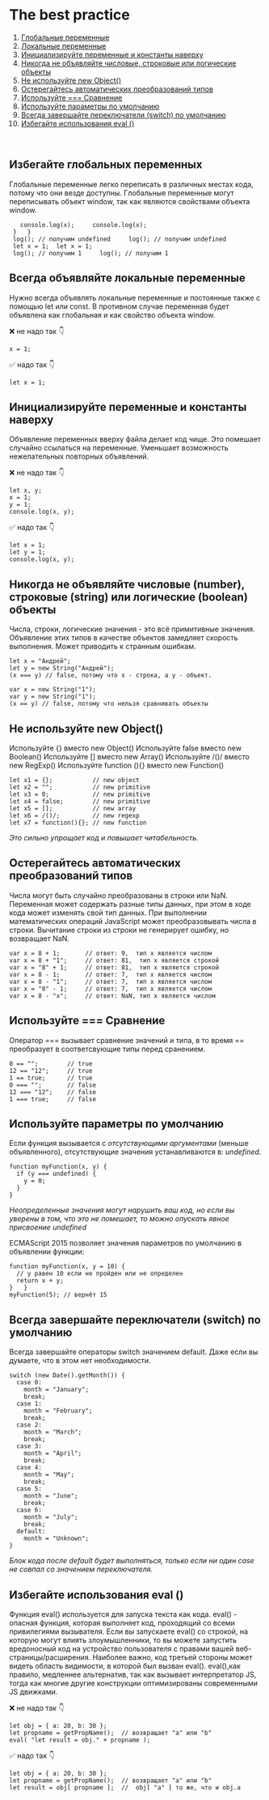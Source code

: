 # The best practice

1. [Глобальные переменные](#Избегайте-глобальных-переменных)
2. [Локальные переменные](#Всегда-объявляйте-локальные-переменные )
3. [Инициализируйте переменные и константы наверху](#Инициализируйте-переменные-и-константы-наверху)
4. [Никогда не объявляйте числовые, строковые или логические объекты](#Никогда-не-объявляйте-числовые-number,-строковые-string-или-логические-boolean)
5. [Не используйте new Object()](#Не-используйте-new-Object)
6. [Остерегайтесь автоматических преобразований типов](#Остерегайтесь-автоматических-преобразований-типов)
7. [Используйте === Сравнение](#Используйте-===-Сравнение)
8. [Используйте параметры по умолчанию](#Используйте-параметры-по-умолчанию)
9. [Всегда завершайте переключатели (switch) по умолчанию](#Всегда-завершайте-переключатели-switch-по-умолчанию)
10. [Избегайте использования eval ()](#Избегайте-использования-eval)

&nbsp;


## Избегайте глобальных переменных

Глобальные переменные легко переписать в различных местах кода, потому что они везде доступны.
Глобальные переменные могут переписывать объект window, так как являются свойствами объекта window.

```const log = () => {
   console.log(x);	   console.log(x);
 }	 }
 log(); // получим undefined	 log(); // получим undefined
 let x = 1;	 let x = 1;
 log(); // получим 1	 log(); // получим 1
 ```

## Всегда объявляйте локальные переменные

Нужно всегда объявлять локальные переменные и постоянные также с помощью  let или const.
В противном случае переменная будет объявлена как глобальная и как свойство объекта window.

❌ не надо так 👇
 ```
 x = 1;
 ```
 ✅ надо так 👇
 ```
 let x = 1;
 ```

## Инициализируйте переменные и константы наверху

Объявление переменных  вверху файла делает код чище.
Это помешает случайно ссылаться на переменные.
Уменьшает возможность нежелательных повторных объявлений.

❌ не надо так 👇
```
let x, y;
x = 1;
y = 1;
console.log(x, y);
```
 ✅ надо так 👇

 ```
 let x = 1;
 let y = 1;
 console.log(x, y);
 ```

## Никогда не объявляйте числовые (number), строковые (string) или логические (boolean) объекты

Числа, строки, логические значения - это всё примитивные значения.
Объявление этих типов в качестве объектов замедляет скорость выполнения.
Может приводить к странным ошибкам.

```
let x = "Андрей";               
let y = new String("Андрей");
(x === y) // false, потому что x - строка, а y - объект.
```

```
var x = new String("1");         
var y = new String("1");
(x == y) // false, потому что нельзя сравнивать объекты
```

## Не используйте new Object()

Используйте {} вместо new Object()
Используйте false вместо new Boolean()
Используйте [] вместо new Array()
Используйте /()/ вместо new RegExp()
Используйте function (){} вместо new Function()

```
let x1 = {};           // new object	   
let x2 = "";           // new primitive
let x3 = 0;            // new primitive
let x4 = false;        // new primitive
let x5 = [];           // new array
let x6 = /()/;         // new regexp
let x7 = function(){}; // new function
```
*Это сильно упрощает код и повышает читабельность.*

## Остерегайтесь автоматических преобразований типов

Числа могут быть случайно преобразованы в строки или NaN.
Переменная может содержать разные типы данных, при этом в ходе кода может изменять свой тип данных.
При выполнении математических операций JavaScript может преобразовывать числа в строки.
Вычитание строки из строки не генерирует ошибку, но возвращает NaN.

```
var x = 8 + 1;       // ответ: 9,  тип x является числом
var x = 8 + "1";     // ответ: 81,  тип x является строкой
var x = "8" + 1;     // ответ: 81,  тип x является строкой
var x = 8 - 1;       // ответ: 7,  тип x является числом
var x = 8 - "1";     // ответ: 7,  тип x является числом
var x = "8" - 1;     // ответ: 7,  тип x является числом
var x = 8 - "x";     // ответ: NaN, тип x является числом
```

## Используйте === Сравнение

Оператор === вызывает сравнение значений и типа, в то время == преобразует в соответсвующие типы перед сранением.

```
0 == "";        // true
12 == "12";     // true
1 == true;      // true
0 === "";       // false
12 === "12";    // false
1 === true;     // false
```

## Используйте параметры по умолчанию

Если функция вызывается с _отсутствующими аргументами_ (меньше объявленного), отсутствующие значения устанавливаются в: _undefined_.

```
function myFunction(x, y) {
  if (y === undefined) {	 
    y = 0;	   
  }	  
}
```

*Неопределенные значения могут нарушить ваш код, но если вы уверены в том, что это не помешает, то можно опускать явное присвоение _undefined_*

ECMAScript 2015 позволяет значения параметров по умолчанию в объявлении функции:

```
function myFunction(x, y = 10) {
  // y равен 10 если не пройден или не определен	 
  return x + y;	  
}	}
myFunction(5); // вернёт 15
```

## Всегда завершайте переключатели (switch) по умолчанию

Всегда завершайте операторы switch значением default. Даже если вы думаете, что в этом нет необходимости.

```
switch (new Date().getMonth()) {
  case 0:	 
    month = "January";	    
    break;	   
  case 1:	  
    month = "February";	  
    break;	   
  case 2:	 
    month = "March";	   
    break;	   
  case 3:	 
    month = "April";
    break;	    
  case 4:	  
    month = "May";	   
    break;	   
  case 5:	  
    month = "June";	   
    break;	    
  case 6:	  
    month = "July";	   
    break;	   
  default:	  
    month = "Unknown";	  
}
```
*Блок кода после default будет выполняться, только если ни один case не совпал со значением переключателя.*

## Избегайте использования eval ()

Функция eval() используется для запуска текста как кода.
eval() - опасная функция, которая выполняет код, проходящий со всеми привилегиями вызывателя. Если вы запускаете eval() со строкой, на которую могут влиять злоумышленники, то вы можете запустить вредоносный код на устройство пользователя с правами вашей веб-страницы/расширения.
Наиболее важно, код третьей стороны может видеть область видимости, в которой был вызван eval().
eval(),как правило, медленнее альтернатив, так как вызывает интерпретатор JS, тогда как многие другие конструкции оптимизированы современными JS движками.

❌ не надо так 👇
```
let obj = { a: 20, b: 30 };
let propname = getPropName();  // возвращает "a" или "b"
eval( "let result = obj." + propname );
```
 ✅ надо так 👇

 ```
let obj = { a: 20, b: 30 };
let propname = getPropName();  // возвращает "a" или "b"
let result = obj[ propname ];  //  obj[ "a" ] то же, что и obj.a
```
